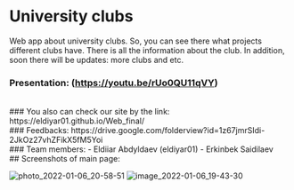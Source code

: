 # University clubs
Web app about university clubs. So, you can see there what projects different clubs have. 
There is all the information about the club. In addition, soon there will be updates: more clubs and etc.
</br>
### Presentation: (https://youtu.be/rUo0QU11qVY)
</br>
### You also can check our site by the link: https://eldiyar01.github.io/Web_final/
</br>
### Feedbacks: 
https://drive.google.com/folderview?id=1z67jmrSIdi-2JkOz27vhZFikX5fM5Yoi
</br>
### Team members: 
- Eldiiar Abdyldaev (eldiyar01)
- Erkinbek Saidilaev
</br>
## Screenshots of main page:

![photo_2022-01-06_20-58-51](https://user-images.githubusercontent.com/73142059/148402829-e029245e-18bd-454c-82c3-7d95316c4747.jpg)
![image_2022-01-06_19-43-30](https://user-images.githubusercontent.com/73142059/148402845-518747af-fd3a-4eae-a31a-514ab633686e.png)
